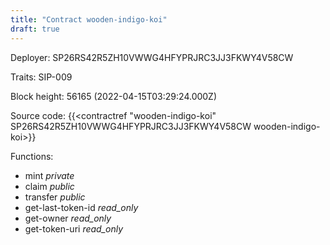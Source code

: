 ```yaml
---
title: "Contract wooden-indigo-koi"
draft: true
---
```

Deployer: SP26RS42R5ZH10VWWG4HFYPRJRC3JJ3FKWY4V58CW

Traits:
SIP-009 



Block height: 56165 (2022-04-15T03:29:24.000Z)

Source code: {{<contractref "wooden-indigo-koi" SP26RS42R5ZH10VWWG4HFYPRJRC3JJ3FKWY4V58CW wooden-indigo-koi>}}

Functions:

* mint _private_
* claim _public_
* transfer _public_
* get-last-token-id _read_only_
* get-owner _read_only_
* get-token-uri _read_only_
